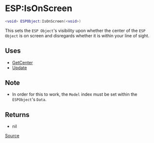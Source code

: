 # ESP:IsOnScreen
```lua
<void> ESPObject:IsOnScreen(<void>)
```
This sets the `ESP Object`'s visibility upon whether the center of the `ESP Object` is on screen and disregards whether it is within your line of sight.

## Uses
* [GetCenter](../Utilities/GetCenter.md)
* [Update](./Update.md)

## Note
* In order for this to work, the `Model` index must be set within the `ESPObject`'s `Data`.

## Returns
* nil

[Source](https://github.com/Stefanuk12/ROBLOX/blob/master/Universal/ESP/Rewrite.lua#L402)